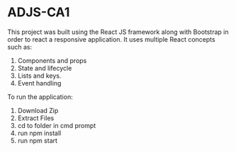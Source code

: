 # ADJS-CA1

This project was built using the React JS framework along with Bootstrap in order to react a responsive application.
It uses multiple React concepts such as:
  1. Components and props
  2. State and lifecycle
  3. Lists and keys.
  4. Event handling

To run the application:

  1. Download Zip
  2. Extract Files 
  3. cd to folder in cmd prompt
  4. run npm install
  5. run npm start
